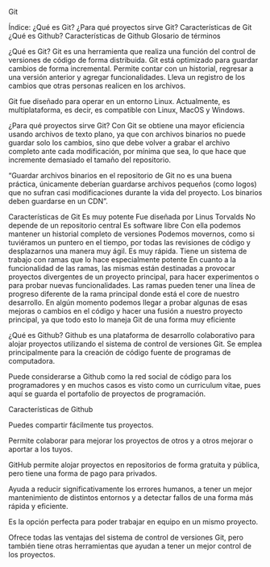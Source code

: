 Git

Índice:
¿Qué es Git?
¿Para qué proyectos sirve Git?
Características de Git
¿Qué es Github?
Características de Github
Glosario de términos


¿Qué es Git?
Git es una herramienta que realiza una función del control de versiones de código de forma distribuida. 
Git está optimizado para guardar cambios de forma incremental. 
Permite contar con un historial, regresar a una versión anterior y agregar funcionalidades. 
Lleva un registro de los cambios que otras personas realicen en los archivos.

Git fue diseñado para operar en un entorno Linux. Actualmente, es multiplataforma, es decir, es compatible con Linux, MacOS y Windows.


¿Para qué proyectos sirve Git?
Con Git se obtiene una mayor eficiencia usando archivos de texto plano, ya que con archivos binarios no puede guardar solo los cambios, sino que debe volver a grabar el archivo completo ante cada modificación, por mínima que sea, lo que hace que incremente demasiado el tamaño del repositorio.

“Guardar archivos binarios en el repositorio de Git no es una buena práctica, únicamente deberían guardarse archivos pequeños (como logos) que no sufran casi modificaciones durante la vida del proyecto. Los binarios deben guardarse en un CDN”.


Características de Git
Es muy potente
Fue diseñada por Linus Torvalds
No depende de un repositorio central
Es software libre
Con ella podemos mantener un historial completo de versiones
Podemos movernos, como si tuviéramos un puntero en el tiempo, por todas las revisiones de código y desplazarnos una manera muy ágil.
Es muy rápida.
Tiene un sistema de trabajo con ramas que lo hace especialmente potente
En cuanto a la funcionalidad de las ramas, las mismas están destinadas a provocar proyectos divergentes de un proyecto principal, para hacer experimentos o para probar nuevas funcionalidades.
Las ramas pueden tener una línea de progreso diferente de la rama principal donde está el core de nuestro desarrollo. En algún momento podemos llegar a probar algunas de esas mejoras o cambios en el código y hacer una fusión a nuestro proyecto principal, ya que todo esto lo maneja Git de una forma muy eficiente


¿Qué es Github?
Github es una plataforma de desarrollo colaborativo para alojar proyectos utilizando el sistema de control de versiones Git. Se emplea principalmente para la creación de código fuente de programas de computadora.

Puede considerarse a Github como la red social de código para los programadores y en muchos casos es visto como un curriculum vitae, pues aquí se guarda el portafolio de proyectos de programación.


Características de Github

Puedes compartir fácilmente tus proyectos.

Permite colaborar para mejorar los proyectos de otros y a otros mejorar o aportar a los tuyos.

GitHub permite alojar proyectos en repositorios de forma gratuita y pública, pero tiene una forma de pago para privados.

Ayuda a reducir significativamente los errores humanos, a tener un mejor mantenimiento de distintos entornos y a detectar fallos de una forma más rápida y eficiente.

Es la opción perfecta para poder trabajar en equipo en un mismo proyecto.

Ofrece todas las ventajas del sistema de control de versiones Git, pero también tiene otras herramientas que ayudan a tener un mejor control de los proyectos.


